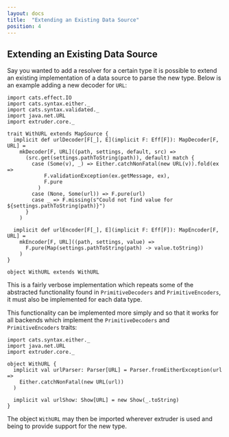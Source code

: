 ```yaml
---
layout: docs
title:  "Extending an Existing Data Source"
position: 4
---
```

## Extending an Existing Data Source

Say you wanted to add a resolver for a certain type it is possible to extend an existing implementation of a data source to parse the new type. Below is an example adding a new decoder for `URL`:

```tut:silent
import cats.effect.IO
import cats.syntax.either._
import cats.syntax.validated._
import java.net.URL
import extruder.core._

trait WithURL extends MapSource {
  implicit def urlDecoder[F[_], E](implicit F: Eff[F]): MapDecoder[F, URL] =
    mkDecoder[F, URL]((path, settings, default, src) =>
      (src.get(settings.pathToString(path)), default) match {
        case (Some(v), _) => Either.catchNonFatal(new URL(v)).fold(ex =>
            F.validationException(ex.getMessage, ex),
            F.pure
          )
        case (None, Some(url)) => F.pure(url)
        case _ => F.missing(s"Could not find value for ${settings.pathToString(path)}")
      }
    )

  implicit def urlEncoder[F[_], E](implicit F: Eff[F]): MapEncoder[F, URL] =
    mkEncoder[F, URL]((path, settings, value) =>
      F.pure(Map(settings.pathToString(path) -> value.toString))
    )
}

object WithURL extends WithURL
```

This is a fairly verbose implementation which repeats some of the abstracted functionality found in `PrimitiveDecoders` and `PrimitiveEncoders`, it must also be implemented for each data type.

This functionality can be implemented more simply and so that it works for all backends which implement the `PrimitiveDecoders` and `PrimitiveEncoders` traits:

```tut:silent
import cats.syntax.either._
import java.net.URL
import extruder.core._

object WithURL {
  implicit val urlParser: Parser[URL] = Parser.fromEitherException(url =>
    Either.catchNonFatal(new URL(url))
  )

  implicit val urlShow: Show[URL] = new Show(_.toString)
}
```

The object `WithURL` may then be imported wherever extruder is used and being to provide support for the new type.
